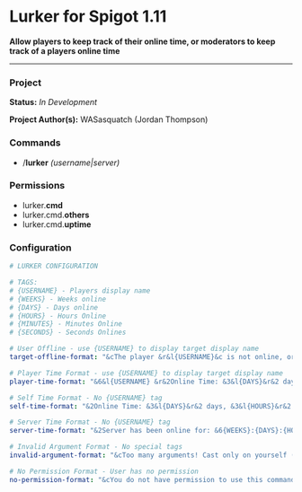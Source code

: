 # Lurker for Spigot 1.11
**Allow players to keep track of their online time, or moderators to keep track of a players online time**
***


### Project
**Status:** *In Development*

**Project Author(s):** WASasquatch (Jordan Thompson)


### Commands

 - /**lurker** *(username|server)*
 

### Permissions

 - lurker.**cmd**
 - lurker.cmd.**others**
 - lurker.cmd.**uptime**
 
 
### Configuration

```yaml
# LURKER CONFIGURATION

# TAGS:
# {USERNAME} - Players display name
# {WEEKS} - Weeks online
# {DAYS} - Days online
# {HOURS} - Hours Online
# {MINUTES} - Minutes Online
# {SECONDS} - Seconds Onlines

# User Offline - use {USERNAME} to display target display name
target-offline-format: "&cThe player &r&l{USERNAME}&c is not online, or doesn't exist!&r"

# Player Time Format - use {USERNAME} to display target display name
player-time-format: "&6&l{USERNAME} &r&2Online Time: &3&l{DAYS}&r&2 days, &3&l{HOURS}&r&2 hours, &3&l{MINUTES}&r&2 minutes, &3&l{SECONDS}&r&2 seconds.&r"

# Self Time Format - No {USERNAME} tag
self-time-format: "&2Online Time: &3&l{DAYS}&r&2 days, &3&l{HOURS}&r&2 hours, &3&l{MINUTES}&r&2 minutes, and &3&l{SECONDS}&r&2 seconds.&r"

# Server Time Format - No {USERNAME} tag
server-time-format: "&2Server has been online for: &6{WEEKS}:{DAYS}:{HOURS}:{MINUTES}:{SECONDS}&r"

# Invalid Argument Format - No special tags
invalid-argument-format: "&cToo many arguments! Cast only on yourself (no username) or on a username.&r"

# No Permission Format - User has no permission
no-permission-format: "&cYou do not have permission to use this command!&r"
```

